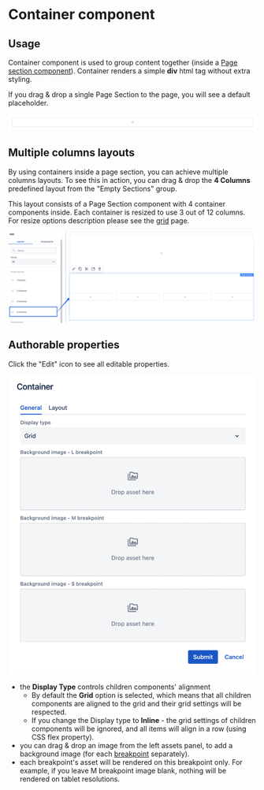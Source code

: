 # Container component

## Usage

Container component is used to group content together (inside a [Page section component](../page-section)). Container renders a simple __div__ html tag without extra styling.

If you drag & drop a single Page Section to the page, you will see a default placeholder.

<p align="center" width="100%">
    <img class="image--with-border" src="./placeholder.jpg" alt="Container placeholder">
</p>

## Multiple columns layouts
By using containers inside a page section, you can achieve multiple columns layouts. To see this in action, you can drag & drop the **4 Columns** predefined layout from the "Empty Sections" group.

This layout consists of a Page Section component with 4 container components inside. Each container is resized to use 3 out of 12 columns. For resize options description please see the [grid](../grid) page.

<p align="center" width="100%">
    <img class="image--with-border" src="./4-cols-layout.jpg" alt="4 columns layout">
</p>


## Authorable properties

Click the "Edit" icon to see all editable properties.

<p align="center" width="100%">
    <img class="image--with-border" src="./dialog.jpg" alt="Container - general properties" width="500px">
</p>

- the **Display Type** controls children components' alignment
    - By default the **Grid** option is selected, which means that all children components are aligned to the grid and their grid settings will be respected.
    - If you change the Display type to **Inline** - the grid settings of children components will be ignored, and all items will align in a row (using CSS flex property).
- you can drag & drop an image from the left assets panel, to add a background image (for each [breakpoint](../grid#breakpoints-definition) separately).
- each breakpoint's asset will be rendered on this breakpoint only. For example, if you leave M breakpoint image blank, nothing will be rendered on tablet resolutions.